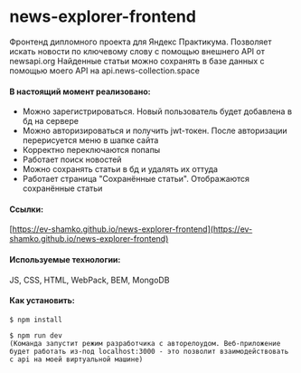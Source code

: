 # news-explorer-frontend
Фронтенд дипломного проекта для Яндекс Практикума.
Позволяет искать новости по ключевому слову с помощью внешнего API от newsapi.org
Найденные статьи можно сохранять в базе данных с помощью моего API на api.news-collection.space

#### В настоящий момент реализовано:
* Можно зарегистрироваться. Новый пользователь будет добавлена в бд на сервере
* Можно авторизироваться и получить jwt-токен. После авторизации перерисуется меню в шапке сайта
* Корректно переключаются попапы
* Работает поиск новостей
* Можно сохранять статьи в бд и удалять их оттуда
* Работает страница "Сохранённые статьи". Отображаются сохранённые статьи


#### Ссылки:

[https://ev-shamko.github.io/news-explorer-frontend](https://ev-shamko.github.io/news-explorer-frontend)

#### Используемые технологии:

JS, CSS, HTML, WebPack, BEM, MongoDB 

#### Как установить:

```
$ npm install

$ npm run dev 
(Команда запустит режим разработчика с авторелоудом. Веб-приложение будет работать из-под localhost:3000 - это позволит взаимодействовать с api на моей виртуальной машине)
```

